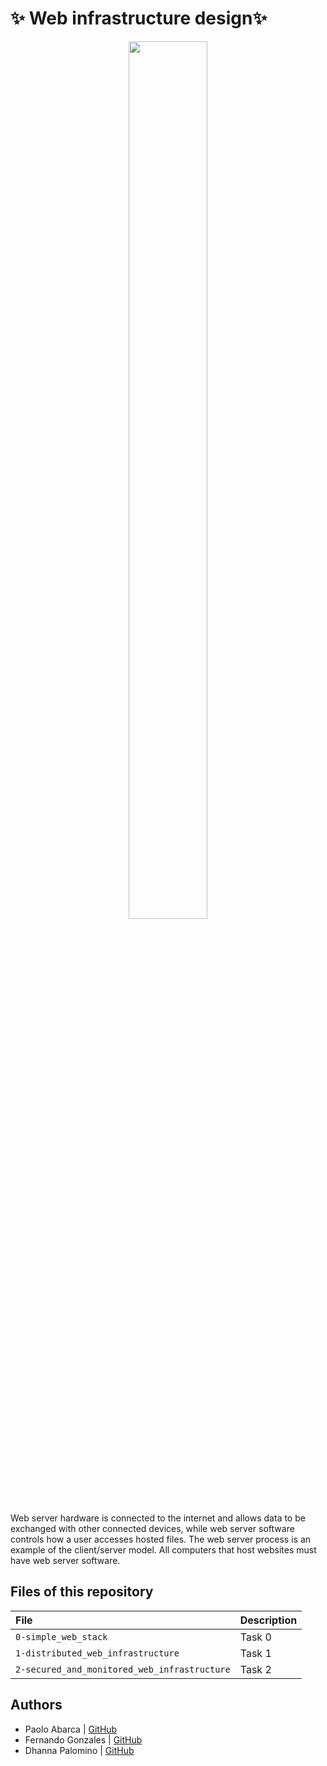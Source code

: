 
# ✨ Web infrastructure design✨
<p align ="center">
<img src= "https://iisolutions.net/wp-content/uploads/2019/03/Infrastructure-Design.png" height="60%" width="50%" />
<p/>

Web server hardware is connected to the internet and allows data to be exchanged with other connected devices, while web server software controls how a user accesses hosted files. The web server process is an example of the client/server model. All computers that host websites must have web server software.

## Files of this repository

| File      | Description                |
| :-------- | :------------------------- |
|  `0-simple_web_stack`           | Task 0 |
|  `1-distributed_web_infrastructure`          |  Task 1 |
|  `2-secured_and_monitored_web_infrastructure`           | Task 2 |

## Authors

- Paolo Abarca | [GitHub](https://github.com/paolo-abarca)
- Fernando Gonzales | [GitHub](https://github.com/gpradinett)  
- Dhanna Palomino | [GitHub](https://github.com/FoleKhali)

